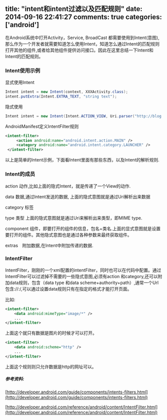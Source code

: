 title: "intent和intent过滤以及匹配规则"
date: 2014-09-16 22:41:27
comments: true
categories: ['android']
---

在Android系统中打开Activity，Service, BroadCast 都需要使用到Intent(意图),那么作为一个开发者就需要知道怎么使用Intent，知道怎么通过Intent的匹配规则打开其他的组件,或者给其他组件提供访问接口。因此在这里总结一下Intent和Intent的匹配规则。

### Intent使用示例

显式使用Intent

```java
Intent intent = new Intent(context, XXXActivity.class);
intent.putExtra(Intent.EXTRA_TEXT, "string text");
```

隐式使用

```java
Intent intent = new Intent(Intent.ACTION_VIEW, Uri.parser("http://blog.isming.me"));
```

<!--more-->

AndroidManifest定义IntentFilter规则
```xml
<intent-filter>
     <action android:name="android.intent.action.MAIN" />
     <category android:name="android.intent.category.LAUNCHER" />
 </intent-filter>
```

以上是简单的Intent示例，下面看Intent里面有那些东西，以及Intent的解析规则.

### Intent的成员

action 动作,比如上面的隐式Intent，就是传递了一个View的动作.

data 数据,通过Intent发送的数据, 上面的隐式意图就是通过Uri解析出来数据

category 标签

type 类型 上面的隐式意图就是通过Uri来解析出来类型，即MIME type.

component 组件，即要打开的组件的信息，包名+类名.上面的显式意图就是设置要打开的组件。其他隐式意图也是通过各种参数来最终获取组件。

extras　附加数据,在Intent中附加传递的数据.

### IntentFilter

IntentFilter，刚刚的一个xml配置的intentFilter，同时也可以在代码中配置。通过IntentFilter可以过滤掉不需要的一些隐式意图,必须有action 和category,还可以附加data规则，包含（data type 和data scheme+authority+path）,通常一个Url包含<scheme>://<host>:<port>/<path>,可以通过设置data规则只有在指定的格式才能打开页面。

比如:

```xml
<intent-filter>
    <data android:mimeType="image/*" />
    ...
</intent-filter>
```

上面这个就只有数据是图片的时候才可以打开。


```xml
<intent-filter>
    <data android:scheme="http" />
    ...
</intent-filter>
```

上面这个规则则只允许数据是http的网址可以。


##### 参考资料:

[http://developer.android.com/guide/components/intents-filters.html](http://developer.android.com/guide/components/intents-filters.html)

[http://developer.android.com/reference/android/content/IntentFilter.html](http://developer.android.com/reference/android/content/IntentFilter.html)